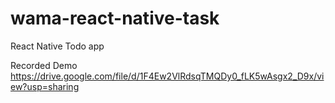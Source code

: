 # wama-react-native-task
React Native Todo app

Recorded Demo
https://drive.google.com/file/d/1F4Ew2VlRdsqTMQDy0_fLK5wAsgx2_D9x/view?usp=sharing
